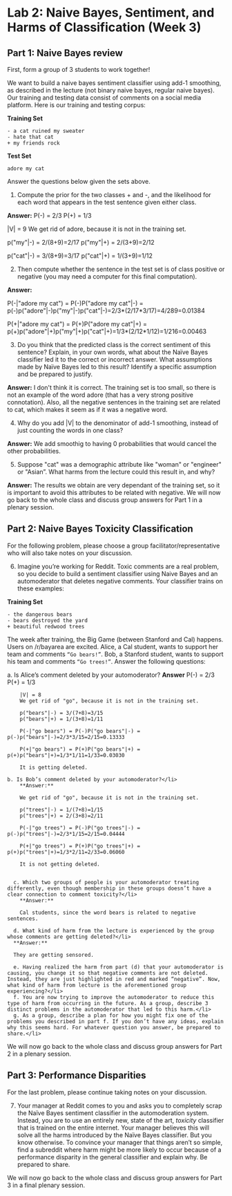 # Lab 2: Naive Bayes, Sentiment, and Harms of Classification (Week 3)

## Part 1: Naive Bayes review

First, form a group of 3 students to work together!

We want to build a naive bayes sentiment classifier using add-1 smoothing, as described in the lecture (not binary naive bayes, regular naive bayes). Our training and testing data consist of comments on a social media platform. Here is our training and testing corpus:

**Training Set**

    - a cat ruined my sweater
    - hate that cat
    + my friends rock

**Test Set**

    adore my cat

Answer the questions below given the sets above.

1. Compute the prior for the two classes + and -, and the likelihood for each word that appears in the test sentence given either class.

**Answer:**
P(-) = 2/3
P(+) = 1/3

|V| = 9
We get rid of adore, because it is not in the training set.

p("my"|-) = 2/(8+9)=2/17
p("my"|+) = 2/(3+9)=2/12

p("cat"|-) = 3/(8+9)=3/17
p("cat"|+) = 1/(3+9)=1/12

2. Then compute whether the sentence in the test set is of class positive or negative (you may need a computer for this final computation).

**Answer:**

P(-|"adore my cat") = P(-)P("adore my cat"|-) = p(-)p("adore"|-)p("my"|-)p("cat"|-)=2/3*(2/17*3/17)=4/289=0.01384

P(+|"adore my cat") = P(+)P("adore my cat"|+) = p(+)p("adore"|+)p("my"|+)p("cat"|+)=1/3*(2/12*1/12)=1/216=0.00463

3. Do you think that the predicted class is the correct sentiment of this sentence? Explain, in your own words, what about the Naïve Bayes classifier led it to the correct or incorrect answer. What assumptions made by Naïve Bayes led to this result? Identify a specific assumption and be prepared to justify.

**Answer:**
I don't think it is correct. The training set is too small, so there is not an example of the word adore (that has a very strong positive connotation). Also, all the negative sentences in the training set are related to cat, which makes it seem as if it was a negative word. 

4. Why do you add |V| to the denominator of add-1 smoothing, instead of just counting the words in one class?

**Answer:**
We add smoothig to having 0 probabilities that would cancel the other probabilities.

5. Suppose "cat" was a demographic attribute like "woman" or "engineer" or "Asian”. What harms from the lecture could this result in, and why?

**Answer:**
The results we obtain are very dependant of the training set, so it is important to avoid this attributes to be related with negative.
We will now go back to the whole class and discuss group answers for Part 1 in a plenary session.

## Part 2: Naive Bayes Toxicity Classification

For the following problem, please choose a group facilitator/representative who will also take notes on your discussion.

6. Imagine you’re working for Reddit. Toxic comments are a real problem, so you decide to build a sentiment classifier using Naive Bayes and an automoderator that deletes negative comments. Your classifier trains on these examples:

**Training Set**

    - the dangerous bears
    - bears destroyed the yard
    + beautiful redwood trees

   The week after training, the Big Game (between Stanford and Cal) happens. Users on /r/bayarea are excited. Alice, a Cal student, wants to support her team and comments `“Go bears!”`. Bob, a Stanford student, wants to support his team and comments `“Go trees!”`. Answer the following questions:

   a. Is Alice’s comment deleted by your automoderator?</li>
       **Answer**
        P(-) = 2/3
        P(+) = 1/3
        
        |V| = 8
        We get rid of "go", because it is not in the training set.
        
        p("bears"|-) = 3/(7+8)=3/15
        p("bears"|+) = 1/(3+8)=1/11
        
        P(-|"go bears") = P(-)P("go bears"|-) = p(-)p("bears"|-)=2/3*3/15=2/15=0.13333
    
        P(+|"go bears") = P(+)P("go bears"|+) = p(+)p("bears"|+)=1/3*1/11=1/33=0.03030
    
        It is getting deleted.
        
    b. Is Bob’s comment deleted by your automoderator?</li>
        **Answer:**
        
        We get rid of "go", because it is not in the training set.
        
        p("trees"|-) = 1/(7+8)=1/15
        p("trees"|+) = 2/(3+8)=2/11

        P(-|"go trees") = P(-)P("go trees"|-) = p(-)p("trees"|-)=2/3*1/15=2/15=0.04444

        P(+|"go trees") = P(+)P("go trees"|+) = p(+)p("trees"|+)=1/3*2/11=2/33=0.06060

        It is not getting deleted.

      
      c. Which two groups of people is your automoderator treating differently, even though membership in these groups doesn’t have a clear connection to comment toxicity?</li>
        **Answer:**

        Cal students, since the word bears is related to negative sentences.
      
      d. What kind of harm from the lecture is experienced by the group whose comments are getting deleted?</li>
      **Answer:**

      They are getting sensored.
      
      e. Having realized the harm from part (d) that your automoderator is causing, you change it so that negative comments are not deleted. Instead, they are just highlighted in red and marked “negative”. Now, what kind of harm from lecture is the aforementioned group experiencing?</li>
      f. You are now trying to improve the automoderator to reduce this type of harm from occurring in the future. As a group, describe 3 distinct problems in the automoderator that led to this harm.</li>
      g. As a group, describe a plan for how you might fix one of the problems you described in part f. If you don’t have any ideas, explain why this seems hard. For whatever question you answer, be prepared to share.</li>
   </ol>


   We will now go back to the whole class and discuss group answers for Part 2 in a plenary session.

## Part 3: Performance Disparities

For the last problem, please continue taking notes on your discussion.

7. Your manager at Reddit comes to you and asks you to completely scrap the Naïve Bayes sentiment classifier in the automoderation system. Instead, you are to use an entirely new, state of the art, *toxicity* classifier that is trained on the entire internet. Your manager believes this will solve all the harms introduced by the Naïve Bayes classifier. But you know otherwise. To convince your manager that things aren’t so simple, find a subreddit where harm might be more likely to occur because of a performance disparity in the general classifier and explain why. Be prepared to share. 

We will now go back to the whole class and discuss group answers for Part 3 in a final plenary session.

